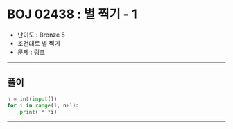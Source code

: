 # BOJ 02438 : 별 찍기 - 1
- 난이도 : Bronze 5
- 조건대로 별 찍기
- 문제 : [링크](https://www.acmicpc.net/problem/2438)

---  

## 풀이
```python
n = int(input())
for i in range(1, n+1):
    print('*'*i)

```

---
